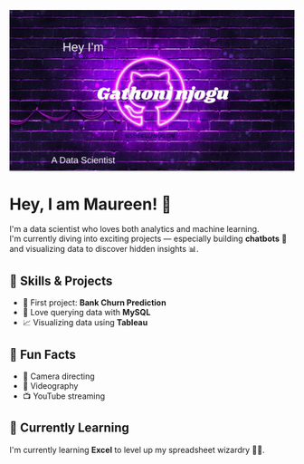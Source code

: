 ![MAUREEN GITHUB BANNER](git.jpg)

# Hey, I am Maureen! 👋

I'm a data scientist who loves both analytics and machine learning.  
I'm currently diving into exciting projects — especially building **chatbots** 🤖 and visualizing data to discover hidden insights 📊.

## 🔧 Skills & Projects

- 💼 First project: **Bank Churn Prediction**
- 🧠 Love querying data with **MySQL**
- 📈 Visualizing data using **Tableau**

## 🎉 Fun Facts

- 🎥 Camera directing
- 📸 Videography
- 📺 YouTube streaming

## 📘 Currently Learning

I'm currently learning **Excel** to level up my spreadsheet wizardry 🧙‍♀️.
